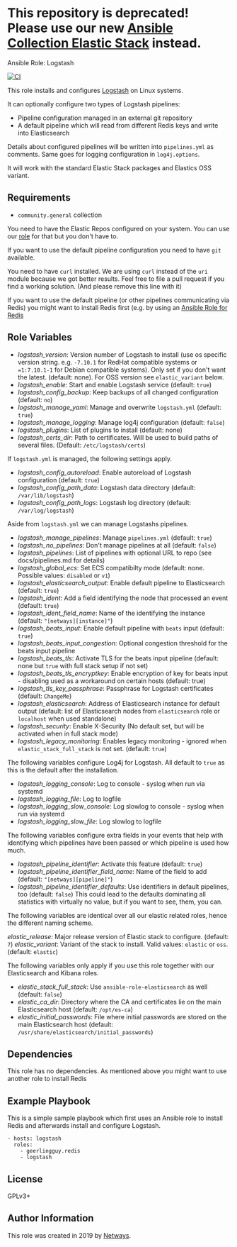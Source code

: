 This repository is deprecated! Please use our new [Ansible Collection Elastic Stack](https://github.com/NETWAYS/ansible-collection-elasticstack) instead.
=========================================================================================================================================================

Ansible Role: Logstash


[![CI](https://github.com/NETWAYS/ansible-role-logstash/workflows/Molecule%20Test/badge.svg?event=push)](https://github.com/NETWAYS/ansible-role-logstash/workflows/Molecule%20Test/badge.svg)

This role installs and configures [Logstash](https://www.elastic.co/products/logstash) on Linux systems.

It can optionally configure two types of Logstash pipelines:
* Pipeline configuration managed in an external git repository
* A default pipeline which will read from different Redis keys and write into Elasticsearch

Details about configured pipelines will be written into `pipelines.yml` as comments. Same goes for logging configuration in `log4j.options`. 

It will work with the standard Elastic Stack packages and Elastics OSS variant.

Requirements
------------

* `community.general` collection

You need to have the Elastic Repos configured on your system. You can use our [role](https://github.com/widhalmt/ansible-role-elastic-repos) for that but you don't have to.

If you want to use the default pipeline configuration you need to have `git` available.

You need to have `curl` installed. We are using `curl` instead of the `uri` module because we got better results. Feel free to file a pull request if you find a working solution. (And please remove this line with it)

If you want to use the default pipeline (or other pipelines communicating via Redis) you might want to install Redis first (e.g. by using an [Ansible Role for Redis](https://galaxy.ansible.com/geerlingguy/redis)

Role Variables
--------------

* *logstash_version*: Version number of Logstash to install (use os specific version string. e.g. `-7.10.1` for RedHat compatible systems or `=1:7.10.1-1` for Debian compatible systems). Only set if you don't want the latest. (default: none). For OSS version see `elastic_variant` below.
* *logstash_enable*: Start and enable Logstash service (default: `true`)
* *logstash_config_backup*: Keep backups of all changed configuration (default: `no`)
* *logstash_manage_yaml*: Manage and overwrite `logstash.yml` (default: `true`)
* *logstash_manage_logging*: Manage log4j configuration (default: `false`)
* *logstash_plugins*: List of plugins to install (default: none)
* *logstash_certs_dir*: Path to certificates. Will be used to build paths of several files. (Default: `/etc/logstash/certs`)

If `logstash.yml` is managed, the following settings apply.

* *logstash_config_autoreload*: Enable autoreload of Logstash configuration (default: `true`)
* *logstash_config_path_data*: Logstash data directory (default: `/var/lib/logstash`)
* *logstash_config_path_logs*: Logstash log directory (default: `/var/log/logstash`)

Aside from `logstash.yml` we can manage Logstashs pipelines.

* *logstash_manage_pipelines*: Manage `pipelines.yml` (default: `true`)
* *logstash_no_pipelines*: Don't manage pipelines at all (default: `false`)
* *logstash_pipelines*: List of pipelines with optional URL to repo (see docs/pipelines.md for details)
* *logstash_global_ecs*: Set ECS compatibilty mode (default: none. Possible values: `disabled` or `v1`)
* *logstash_elasticsearch_output*: Enable default pipeline to Elasticsearch (default: `true`)
* *logstash_ident*: Add a field identifying the node that processed an event (default: `true`)
* *logstash_ident_field_name*: Name of the identifying the instance (default: `"[netways][instance]"`)
* *logstash_beats_input*: Enable default pipeline with `beats` input (default: `true`)
* *logstash_beats_input_congestion*: Optional congestion threshold for the beats input pipeline
* *logstash_beats_tls*: Activate TLS for the beats input pipeline (default: none but `true` with full stack setup if not set)
* *logstash_beats_tls_encryptkey*: Enable encryption of key for beats input - disabling used as a workaround on certain hosts (default: true)
* *logstash_tls_key_passphrase*: Passphrase for Logstash certificates (default: `ChangeMe`)
* *logstash_elasticsearch*: Address of Elasticsearch instance for default output (default: list of Elasticsearch nodes from `elasticsearch` role or `localhost` when used standalone)
* *logstash_security*: Enable X-Security (No default set, but will be activated when in full stack mode)
* *logstash_legacy_monitoring*: Enables legacy monitoring - ignored when `elastic_stack_full_stack` is not set. (default: `true`)

The following variables configure Log4j for Logstash. All default to `true` as this is the default after the installation.

* *logstash_logging_console*: Log to console - syslog when run via systemd
* *logstash_logging_file*: Log to logfile
* *logstash_logging_slow_console*: Log slowlog to console - syslog when run via systemd
* *logstash_logging_slow_file*: Log slowlog to logfile

The following variables configure extra fields in your events that help with identifying which pipelines have been passed or which pipeline is used how much.

* *logstash_pipeline_identifier*: Activate this feature (default: `true`)
* *logstash_pipeline_identifier_field_name*: Name of the field to add (default: `"[netways][pipeline]"`)
* *logstash_pipeline_identifier_defaults*: Use identifiers in default pipelines, too (default: `false`) This could lead to the defaults dominating all statistics with virtually no value, but if you want to see, them, you can.

The following variables are identical over all our elastic related roles, hence the different naming scheme.

*elastic_release*: Major release version of Elastic stack to configure. (default: `7`)
*elastic_variant*: Variant of the stack to install. Valid values: `elastic` or `oss`. (default: `elastic`)

The following variables only apply if you use this role together with our Elasticsearch and Kibana roles.

* *elastic_stack_full_stack*: Use `ansible-role-elasticsearch` as well (default: `false`)
* *elastic_ca_dir*: Directory where the CA and certificates lie on the main Elasticsearch host (default: `/opt/es-ca`)
* *elastic_initial_passwords*: File where initial passwords are stored on the main Elasticsearch host (default: `/usr/share/elasticsearch/initial_passwords`)

Dependencies
------------

This role has no dependencies. As mentioned above you might want to use another role to install Redis

Example Playbook
----------------

This is a simple sample playbook which first uses an Ansible role to install Redis and afterwards install and configure Logstash.

    - hosts: logstash
      roles:
        - geerlingguy.redis
        - logstash


License
-------

GPLv3+

Author Information
------------------

This role was created in 2019 by [Netways](https://www.netways.de/).
